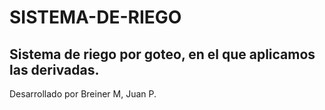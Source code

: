 # SISTEMA-DE-RIEGO
Sistema de riego por goteo, en el que aplicamos las derivadas. 
-----------------------------------------------------------
Desarrollado por Breiner M, Juan P.

